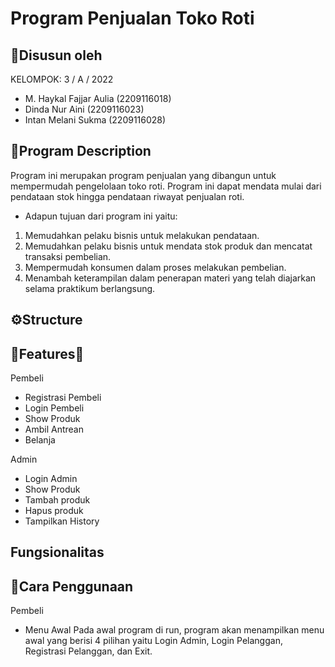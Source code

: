# Program Penjualan Toko Roti

## 🧶Disusun oleh
KELOMPOK: 3 / A / 2022
  - M. Haykal Fajjar Aulia (2209116018)
  - Dinda Nur Aini (2209116023)
  - Intan Melani Sukma (2209116028)

## 🎐Program Description
Program ini merupakan program penjualan yang dibangun untuk mempermudah pengelolaan toko roti. Program ini dapat mendata mulai dari pendataan stok hingga pendataan riwayat penjualan roti.
- Adapun tujuan dari program ini yaitu:
1. Memudahkan pelaku bisnis untuk melakukan pendataan.
2. Memudahkan pelaku bisnis untuk mendata stok produk dan mencatat transaksi pembelian.
3. Mempermudah konsumen dalam proses melakukan pembelian.
4. Menambah keterampilan dalam penerapan materi yang telah diajarkan selama praktikum berlangsung.

## ⚙️Structure

## 🍞Features🍞
Pembeli
- Registrasi Pembeli
- Login Pembeli
- Show Produk
- Ambil Antrean
- Belanja

Admin
- Login Admin
- Show Produk
- Tambah produk
- Hapus produk
- Tampilkan History

## Fungsionalitas

## 📜Cara Penggunaan
Pembeli
- Menu Awal
Pada awal program di run, program akan menampilkan menu awal yang berisi 4 pilihan yaitu Login Admin, Login Pelanggan, Registrasi Pelanggan, dan Exit.

